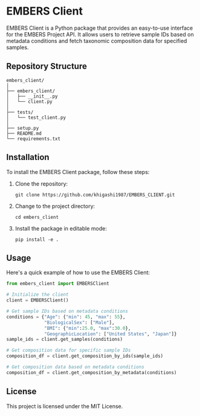 # EMBERS Client

EMBERS Client is a Python package that provides an easy-to-use interface for the EMBERS Project API. It allows users to retrieve sample IDs based on metadata conditions and fetch taxonomic composition data for specified samples.

## Repository Structure

```
embers_client/
│
├── embers_client/
│   ├── __init__.py
│   └── client.py
│
├── tests/
│   └── test_client.py
│
├── setup.py
├── README.md
└── requirements.txt
```

## Installation

To install the EMBERS Client package, follow these steps:

1. Clone the repository:
   ```
   git clone https://github.com/khigashi1987/EMBERS_CLIENT.git
   ```

2. Change to the project directory:
   ```
   cd embers_client
   ```

3. Install the package in editable mode:
   ```
   pip install -e .
   ```

## Usage

Here's a quick example of how to use the EMBERS Client:

```python
from embers_client import EMBERSClient

# Initialize the client
client = EMBERSClient()

# Get sample IDs based on metadata conditions
conditions = {"Age": {"min": 45, "max": 55},
              "BiologicalSex": ["Male"],
              "BMI": {"min":25.0, "max":30.0},
              "GeographicLocation": ["United States", "Japan"]}
sample_ids = client.get_samples(conditions)

# Get composition data for specific sample IDs
composition_df = client.get_composition_by_ids(sample_ids)

# Get composition data based on metadata conditions
composition_df = client.get_composition_by_metadata(conditions)
```

## License

This project is licensed under the MIT License.
